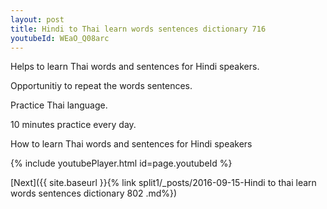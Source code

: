 ```yaml
---
layout: post
title: Hindi to Thai learn words sentences dictionary 716 
youtubeId: WEaO_Q08arc
---
```

 
 
Helps to learn Thai words and sentences for Hindi speakers.

Opportunitiy to repeat the words sentences. 

Practice Thai language. 
 
10 minutes practice every day. 
 
How to learn Thai words and sentences for Hindi speakers 
 
{% include youtubePlayer.html id=page.youtubeId %}
 
 
[Next]({{ site.baseurl }}{% link  split1/_posts/2016-09-15-Hindi to thai learn words sentences dictionary 802 .md%})
 
